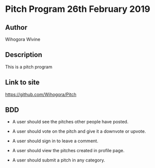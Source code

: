 # Pitch Program 26th February 2019

## Author
Wihogora Wivine

## Description
This is a pitch program

## Link to site
https://github.com/Wihogora/Pitch

## BDD
*  A user should  see the pitches other people have posted.

* A user should  vote on the pitch and give it a downvote or upvote. 

* A user should  sign in to leave a comment. 

* A user should view the pitches created in profile page.

* A user should submit a pitch in any category.


